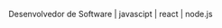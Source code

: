 Desenvolvedor de Software | javascipt | react | node.js 
<!---
MatheusScherer97/MatheusScherer97 is a ✨ special ✨ repository because its `README.md` (this file) appears on your GitHub profile.
You can click the Preview link to take a look at your changes.
--->
